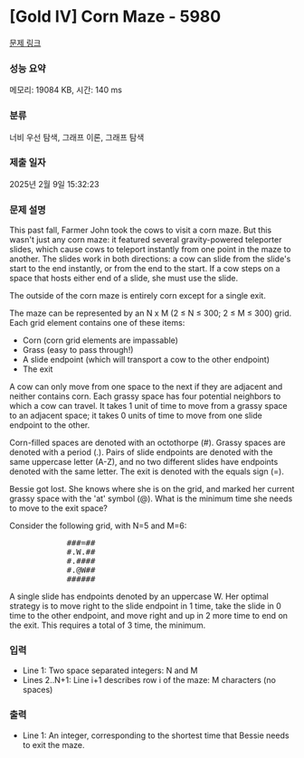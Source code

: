# [Gold IV] Corn Maze - 5980 

[문제 링크](https://www.acmicpc.net/problem/5980) 

### 성능 요약

메모리: 19084 KB, 시간: 140 ms

### 분류

너비 우선 탐색, 그래프 이론, 그래프 탐색

### 제출 일자

2025년 2월 9일 15:32:23

### 문제 설명

<p>This past fall, Farmer John took the cows to visit a corn maze. But this wasn't just any corn maze: it featured several gravity-powered teleporter slides, which cause cows to teleport instantly from one point in the maze to another. The slides work in both directions: a cow can slide from the slide's start to the end instantly, or from the end to the start. If a cow steps on a space that hosts either end of a slide, she must use the slide.</p>

<p>The outside of the corn maze is entirely corn except for a single exit.</p>

<p>The maze can be represented by an N x M (2 ≤ N ≤ 300; 2 ≤ M ≤ 300) grid. Each grid element contains one of these items:</p>

<ul>
	<li>Corn (corn grid elements are impassable)</li>
	<li>Grass (easy to pass through!)</li>
	<li>A slide endpoint (which will transport a cow to the other endpoint)</li>
	<li>The exit</li>
</ul>

<p>A cow can only move from one space to the next if they are adjacent and neither contains corn. Each grassy space has four potential neighbors to which a cow can travel. It takes 1 unit of time to move from a grassy space to an adjacent space; it takes 0 units of time to move from one slide endpoint to the other.</p>

<p>Corn-filled spaces are denoted with an octothorpe (#). Grassy spaces are denoted with a period (.). Pairs of slide endpoints are denoted with the same uppercase letter (A-Z), and no two different slides have endpoints denoted with the same letter. The exit is denoted with the equals sign (=).</p>

<p>Bessie got lost. She knows where she is on the grid, and marked her current grassy space with the 'at' symbol (@). What is the minimum time she needs to move to the exit space?</p>

<p>Consider the following grid, with N=5 and M=6:</p>

<pre>            ###=##
            #.W.##
            #.####
            #.@W##
            ######</pre>

<p>A single slide has endpoints denoted by an uppercase W. Her optimal strategy is to move right to the slide endpoint in 1 time, take the slide in 0 time to the other endpoint, and move right and up in 2 more time to end on the exit.  This requires a total of 3 time, the minimum.</p>

### 입력 

 <ul>
	<li>Line 1: Two space separated integers: N and M</li>
	<li>Lines 2..N+1: Line i+1 describes row i of the maze: M characters (no spaces)</li>
</ul>

### 출력 

 <ul>
	<li>Line 1: An integer, corresponding to the shortest time that Bessie needs to exit the maze.</li>
</ul>


